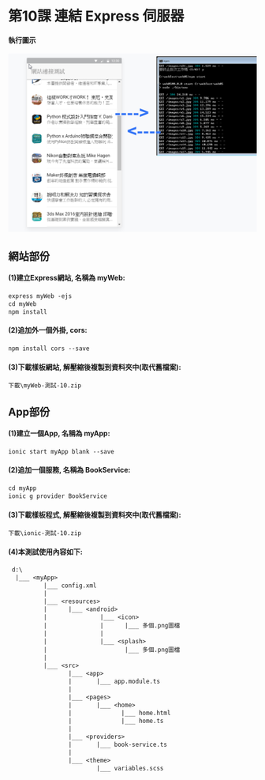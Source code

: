 # 第10課 連結 Express 伺服器



#### 執行圖示
![GitHub Logo](/images/fig10-01.jpg)



## 網站部份

#### (1)建立Express網站, 名稱為 myWeb:
```
express myWeb -ejs
cd myWeb
npm install
```


#### (2)追加外一個外掛, cors:
```
npm install cors --save
```


#### (3)下載樣板網站, 解壓縮後複製到<myWeb>資料夾中(取代舊檔案):
```
下載\myWeb-測試-10.zip
```


## App部份

#### (1)建立一個App, 名稱為 myApp:
```
ionic start myApp blank --save
```


#### (2)追加一個服務, 名稱為 BookService:
```
cd myApp
ionic g provider BookService
```


#### (3)下載樣板程式, 解壓縮後複製到<myApp>資料夾中(取代舊檔案):
```
下載\ionic-測試-10.zip
```

#### (4)本測試使用內容如下:
```
 d:\
  |___ <myApp> 
          |___ config.xml 
          |
          |___ <resources>     
          |      |___ <android>  
          |               |___ <icon>
          |               |      |___ 多個.png圖檔          
          |               | 
          |               |___ <splash> 
          |                      |___ 多個.png圖檔              
          |               
          |___ <src>
                 |___ <app> 
                 |       |___ app.module.ts
                 |                 
                 |___ <pages>   
                 |       |___ <home> 
                 |              |___ home.html 
                 |              |___ home.ts   
                 |
                 |___ <providers>   
                 |       |___ book-service.ts                
                 |
                 |___ <theme>   
                         |___ variables.scss
```

